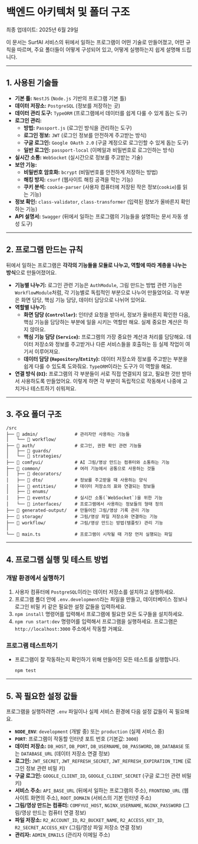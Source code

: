 # 백엔드 아키텍처 및 폴더 구조
최종 업데이트: 2025년 6월 29일

이 문서는 SurfAI 서비스의 뒤에서 일하는 프로그램이 어떤 기술로 만들어졌고, 어떤 규칙을 따르며, 주요 폴더들이 어떻게 구성되어 있고, 어떻게 실행하는지 쉽게 설명해 드립니다.

---

## 1. 사용된 기술들

-   **기본 틀:** `NestJS` (`Node.js` 기반의 프로그램 기본 틀)
-   **데이터 저장소:** `PostgreSQL` (정보를 저장하는 곳)
-   **데이터 관리 도구:** `TypeORM` (프로그램에서 데이터를 쉽게 다룰 수 있게 돕는 도구)
-   **로그인 관리:**
    -   **방법:** `Passport.js` (로그인 방식을 관리하는 도구)
    -   **로그인 정보:** `JWT` (로그인 정보를 안전하게 주고받는 방식)
    -   **구글 로그인:** `Google OAuth 2.0` (구글 계정으로 로그인할 수 있게 돕는 도구)
    -   **일반 로그인:** `passport-local` (이메일과 비밀번호로 로그인하는 방식)
-   **실시간 소통:** `WebSocket` (실시간으로 정보를 주고받는 기술)
-   **보안 기능:**
    -   **비밀번호 암호화:** `bcrypt` (비밀번호를 안전하게 저장하는 방법)
    -   **해킹 방지:** `csurf` (웹사이트 해킹 공격을 막는 기능)
    -   **쿠키 분석:** `cookie-parser` (사용자 컴퓨터에 저장된 작은 정보(`cookie`)를 읽는 기능)
-   **정보 확인:** `class-validator`, `class-transformer` (입력된 정보가 올바른지 확인하는 기능)
-   **API 설명서:** `Swagger` (뒤에서 일하는 프로그램의 기능들을 설명하는 문서 자동 생성 도구)

---

## 2. 프로그램 만드는 규칙

뒤에서 일하는 프로그램은 **각각의 기능들을 모듈로 나누고, 역할에 따라 계층을 나누는 방식**으로 만들어졌어요.

-   **기능별 나누기:** 로그인 관련 기능은 `AuthModule`, 그림 만드는 방법 관련 기능은 `WorkflowModule`처럼, 각 기능별로 독립적인 부분으로 나누어 만들었어요. 각 부분은 화면 담당, 핵심 기능 담당, 데이터 담당으로 나뉘어 있어요.
-   **역할별 나누기:**
    -   **화면 담당 (`Controller`):** 인터넷 요청을 받아서, 정보가 올바른지 확인한 다음, 핵심 기능을 담당하는 부분에 일을 시키는 역할만 해요. 실제 중요한 계산은 하지 않아요.
    -   **핵심 기능 담당 (`Service`):** 프로그램의 가장 중요한 계산과 처리를 담당해요. 데이터 저장소와 정보를 주고받거나 다른 서비스들을 호출하는 등 실제 작업이 여기서 이루어져요.
    -   **데이터 담당 (`Repository`/`Entity`):** 데이터 저장소와 정보를 주고받는 부분을 쉽게 다룰 수 있도록 도와줘요. `TypeORM`이라는 도구가 이 역할을 해요.
-   **연결 방식 (`DI`):** 프로그램의 각 부분들이 서로 직접 연결되지 않고, 필요한 것만 받아서 사용하도록 만들었어요. 이렇게 하면 각 부분이 독립적으로 작동해서 나중에 고치거나 테스트하기 쉬워져요.

---

## 3. 주요 폴더 구조

```
/src
├── 📁 admin/              # 관리자만 사용하는 기능들
│   └── 📁 workflow/
├── 📁 auth/               # 로그인, 권한 확인 관련 기능들
│   ├── 📁 guards/
│   └── 📁 strategies/
├── 📁 comfyui/            # AI 그림/영상 만드는 컴퓨터와 소통하는 기능
├── 📁 common/             # 여러 기능에서 공통으로 사용하는 것들
│   ├── 📁 decorators/
│   ├── 📁 dto/            # 정보를 주고받을 때 사용하는 양식
│   ├── 📁 entities/       # 데이터 저장소의 표와 연결되는 정보들
│   ├── 📁 enums/
│   ├── 📁 events/         # 실시간 소통(`WebSocket`)을 위한 기능
│   └── 📁 interfaces/     # 프로그램에서 사용하는 정보들의 형태 정의
├── 📁 generated-output/   # 만들어진 그림/영상 기록 관리 기능
├── 📁 storage/            # 그림/영상 파일 저장소와 연결하는 기능
├── 📁 workflow/           # 그림/영상 만드는 방법(템플릿) 관리 기능
│
└── 📄 main.ts             # 프로그램이 시작될 때 가장 먼저 실행되는 파일
```

---

## 4. 프로그램 실행 및 테스트 방법

### 개발 환경에서 실행하기

1.  사용자 컴퓨터에 `PostgreSQL`이라는 데이터 저장소를 설치하고 실행하세요.
2.  프로그램 폴더 안에 `.env.development`라는 파일을 만들고, 데이터베이스 정보나 로그인 비밀 키 같은 필요한 설정 값들을 입력하세요.
3.  `npm install` 명령어를 입력해서 프로그램에 필요한 모든 도구들을 설치하세요.
4.  `npm run start:dev` 명령어를 입력해서 프로그램을 실행하세요. 프로그램은 `http://localhost:3000` 주소에서 작동할 거예요.

### 프로그램 테스트하기

-   프로그램이 잘 작동하는지 확인하기 위해 만들어진 모든 테스트를 실행합니다.
    ```bash
    npm test
    ```

---

## 5. 꼭 필요한 설정 값들

프로그램을 실행하려면 `.env` 파일이나 실제 서비스 환경에 다음 설정 값들이 꼭 필요해요.

-   **`NODE_ENV`**: `development` (개발 중) 또는 `production` (실제 서비스 중)
-   **`PORT`**: 프로그램이 작동할 인터넷 포트 번호 (기본값: `3000`)
-   **데이터 저장소:** `DB_HOST`, `DB_PORT`, `DB_USERNAME`, `DB_PASSWORD`, `DB_DATABASE` 또는 `DATABASE_URL` (데이터 저장소 연결 정보)
-   **로그인:** `JWT_SECRET`, `JWT_REFRESH_SECRET`, `JWT_REFRESH_EXPIRATION_TIME` (로그인 정보 관련 비밀 키)
-   **구글 로그인:** `GOOGLE_CLIENT_ID`, `GOOGLE_CLIENT_SECRET` (구글 로그인 관련 비밀 키)
-   **서비스 주소:** `API_BASE_URL` (뒤에서 일하는 프로그램의 주소), `FRONTEND_URL` (웹사이트 화면의 주소), `ROOT_DOMAIN` (서비스의 기본 인터넷 주소)
-   **그림/영상 만드는 컴퓨터:** `COMFYUI_HOST`, `NGINX_USERNAME`, `NGINX_PASSWORD` (그림/영상 만드는 컴퓨터 연결 정보)
-   **파일 저장소:** `R2_ACCOUNT_ID`, `R2_BUCKET_NAME`, `R2_ACCESS_KEY_ID`, `R2_SECRET_ACCESS_KEY` (그림/영상 파일 저장소 연결 정보)
-   **관리자:** `ADMIN_EMAILS` (관리자 이메일 주소)